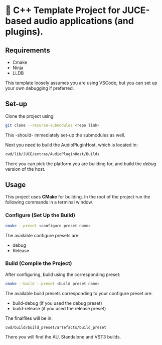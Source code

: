 # 🚀 C++ Template Project for JUCE-based audio applications (and plugins).

## Requirements

- Cmake
- Ninja
- LLDB

This template loosely assumes you are using VSCode, but you can set up your own debugging if preferred.

## Set-up

Clone the project using:

```sh
git clone --recurse-submodules <repo link>
```

This -should- immediately set-up the submodules as well.

Next you need to build the AudioPluginHost, which is located in:

```sh
cwd/lib/JUCE/extras/AudioPluginHost/Builds
```

There you can pick the platform you are building for, and build the *debug* version of the host.

## Usage

This project uses **CMake** for building.
In the root of the project run the following commands in a terminal window.

### Configure (Set Up the Build)

```sh
cmake --preset <configure preset name>
```

The available configure presets are:

- debug
- Release

### Build (Compile the Project)

After configuring, build using the corresponding preset:

```sh
cmake --build --preset <build preset name>
```

The available build presets corresponding to your configure preset are:

- build-debug (if you used the debug preset)
- build-release (if you used the release preset)

The finalfiles will be in:

```
cwd/build/build_preset/artefacts/build_preset
```

There you will find the AU, Standalone and VST3 builds.
